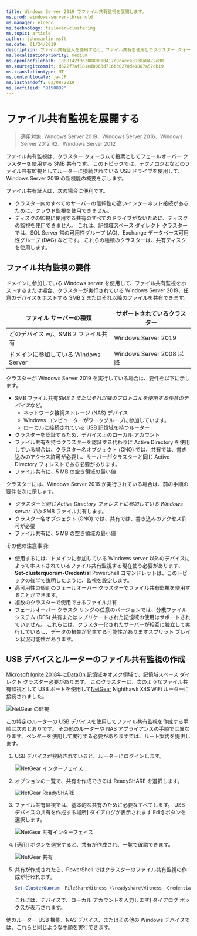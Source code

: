 ```yaml
---
title: Windows Server 2019 でファイル共有監視を展開します。
ms.prod: windows-server-threshold
ms.manager: eldenc
ms.technology: failover-clustering
ms.topic: article
author: johnmarlin-msft
ms.date: 01/24/2019
description: ファイル共有証人を使用すると、ファイル共有を使用してクラスター クォーラムで投票できます。 このトピックでは、ファイル共有証人となどのファイル共有監視としてルーターに接続されている USB ドライブを使用して、新機能について説明します。
ms.localizationpriority: medium
ms.openlocfilehash: 1888142f96208800a0417c9caeea89e8a0472e88
ms.sourcegitcommit: d622f7af181ed0063d716b30278d41887a57db19
ms.translationtype: MT
ms.contentlocale: ja-JP
ms.lasthandoff: 03/08/2019
ms.locfileid: "9150892"
---
```

# ファイル共有監視を展開する

> 適用対象: Windows Server 2019、Windows Server 2016、Windows Server 2012 R2、Windows Server 2012

ファイル共有監視は、クラスター クォーラムで投票としてフェールオーバー クラスターを使用する SMB 共有です。 このトピックでは、テクノロジとなどのファイル共有監視としてルーターに接続されている USB ドライブを使用して、Windows Server 2019 の新機能の概要を示します。

ファイル共有証人は、次の場合に便利です。  

- クラスター内のすべてのサーバーの信頼性の高いインターネット接続があるために、クラウド監視を使用できません。
- ディスクの監視に使用する共有のすべてのドライブがないために、ディスクの監視を使用できません。 これは、記憶域スペース ダイレクト クラスターでは、SQL Server 常の可用性グループ (AG)、Exchange データベース可用性グループ (DAG) などです。 これらの種類のクラスターは、共有ディスクを使用します。

## ファイル共有監視の要件

ドメインに参加している Windows server を使用して、ファイル共有監視をホストするまたは場合、クラスターが実行されている Windows Server 2019、任意のデバイスをホストする SMB 2 またはそれ以降のファイルを共有できます。

|ファイル サーバーの種類                 | サポートされているクラスター |
|---------------------------------|--------------------|
|どのデバイス w/、SMB 2 ファイル共有 | Windows Server 2019|
|ドメインに参加している Windows Server     | Windows Server 2008 以降|

クラスターが Windows Server 2019 を実行している場合は、要件を以下に示します。

- SMB ファイル共有*SMB 2 またはそれ以降のプロトコルを使用する任意のデバイス*など。
    - ネットワーク接続ストレージ (NAS) デバイス
    - Windows コンピューターがワークグループに参加しています。
    - ローカルに接続されている USB 記憶域を持つルーター
- クラスターを認証するため、デバイス上のローカル アカウント
- ファイル共有を持つクラスターを認証する代わりに Active Directory を使用している場合は、クラスター名オブジェクト (CNO) では、共有では、書き込みのアクセス許可が必要し、サーバーがクラスターと同じ Active Directory フォレストである必要があります。
- ファイル共有に、5 MB の空き領域の最小値

クラスターには、Windows Server 2016 が実行されている場合は、前の手順の要件を次に示します。

- *クラスターと同じ Active Directory フォレストに参加している Windows server で*の SMB ファイル共有します。
- クラスター名オブジェクト (CNO) では、共有では、書き込みのアクセス許可が必要
- ファイル共有に、5 MB の空き領域の最小値

その他の注意事項:
- 使用するには、ドメインに参加している Windows server 以外のデバイスによってホストされているファイル共有監視する現在使う必要があります、 **Set-clusterquorum-Credential** PowerShell コマンドレットは、このトピックの後半で説明したように、監視を設定します。
- 高可用性の個別のフェールオーバー クラスターでファイル共有監視を使用することができます。
- 複数のクラスターで使用できるファイル共有
- フェールオーバー クラスタ リングの任意のバージョンでは、分散ファイル システム (DFS) 共有またはレプリケートされた記憶域の使用はサポートされていません。  これらには、クラスター化されたサーバーが相互に独立して実行しているし、データの損失が発生する可能性がありますスプリット ブレイン状況可能性があります。

## USB デバイスとルーターのファイル共有監視の作成

[Microsoft Ignite 2018](https://azure.microsoft.com/ignite/)年に[DataOn 記憶域](http://www.dataonstorage.com/)キオスク領域で、記憶域スペース ダイレクト クラスター必要があります。  このクラスターは、次のようなファイル共有監視として USB ポートを使用して[NetGear](https://www.netgear.com) Nighthawk X4S WiFi ルーターに接続されました。

![NetGear の監視](media\File-Share-Witness\FSW1.png)

この特定のルーターの USB デバイスを使用してファイル共有監視を作成する手順は次のとおりです。  その他のルーターや NAS アプライアンスの手順では異なります、ベンダーを使用して実行する必要がありますでは、ルート案内を提供します。


1. USB デバイスが接続されていると、ルーターにログインします。

   ![NetGear インターフェイス](media\File-Share-Witness\FSW2.png)

2. オプションの一覧で、共有を作成できるは ReadySHARE を選択します。

   ![NetGear ReadySHARE](media\File-Share-Witness\FSW3.png)

3. ファイル共有監視では、基本的な共有のために必要なすべてします。  USB デバイスの共有を作成する場所] ダイアログが表示されます Edit] ボタンを選択します。

   ![NetGear 共有インターフェイス](media\File-Share-Witness\FSW4.png)

4. [適用] ボタンを選択すると、共有が作成され、一覧で確認できます。

   ![NetGear 共有](media\File-Share-Witness\FSW5.png)

5. 共有が作成されたら、PowerShell ではクラスターのファイル共有監視の作成が行われます。

   ```PowerShell
   Set-ClusterQuorum -FileShareWitness \\readyshare\Witness -Credential (Get-Credential)
   ```

   これには、デバイスで、ローカル アカウントを入力します] ダイアログ ボックスが表示されます。

他のルーター USB 機能、NAS デバイス、またはその他の Windows デバイスでは、これらと同じような手順を実行できます。
